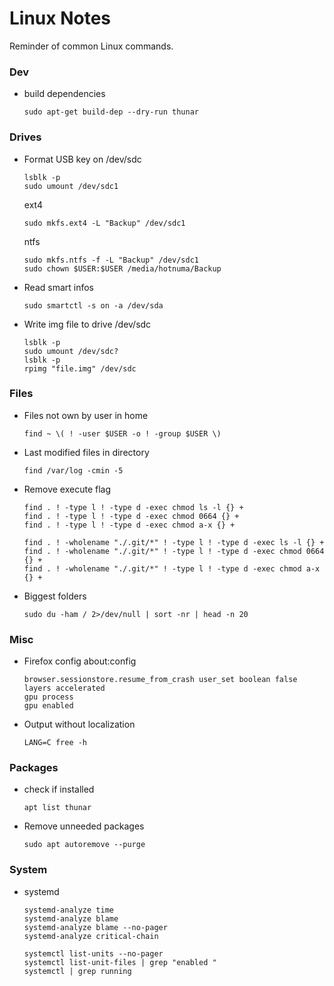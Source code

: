 # Linux Notes

Reminder of common Linux commands.

### Dev

* build dependencies
    ```
    sudo apt-get build-dep --dry-run thunar
    ```
### Drives

* Format USB key on /dev/sdc
    ```
    lsblk -p
    sudo umount /dev/sdc1
    ```
    ext4
    ```
    sudo mkfs.ext4 -L "Backup" /dev/sdc1
    ```
    ntfs
    ```
    sudo mkfs.ntfs -f -L "Backup" /dev/sdc1
    sudo chown $USER:$USER /media/hotnuma/Backup
    ```
* Read smart infos
    ```
    sudo smartctl -s on -a /dev/sda
    ```
* Write img file to drive /dev/sdc
    ```
    lsblk -p
    sudo umount /dev/sdc?
    lsblk -p
    rpimg "file.img" /dev/sdc
    ```
### Files

* Files not own by user in home
    ```
    find ~ \( ! -user $USER -o ! -group $USER \)
    ```
* Last modified files in directory
    ```
    find /var/log -cmin -5
    ```
* Remove execute flag
    ```
    find . ! -type l ! -type d -exec chmod ls -l {} +
    find . ! -type l ! -type d -exec chmod 0664 {} +
    find . ! -type l ! -type d -exec chmod a-x {} +
    ```
    ```
    find . ! -wholename "./.git/*" ! -type l ! -type d -exec ls -l {} +
    find . ! -wholename "./.git/*" ! -type l ! -type d -exec chmod 0664 {} +
    find . ! -wholename "./.git/*" ! -type l ! -type d -exec chmod a-x {} +
    ```
* Biggest folders
    ```
    sudo du -ham / 2>/dev/null | sort -nr | head -n 20
    ```
### Misc

* Firefox config
    about:config
    ```
    browser.sessionstore.resume_from_crash user_set boolean false
    layers accelerated
    gpu process
    gpu enabled
    ```
* Output without localization
    ```
    LANG=C free -h
    ```
### Packages

* check if installed
    ```
    apt list thunar
    ```
* Remove unneeded packages
    ```
    sudo apt autoremove --purge
    ```
### System

* systemd
    ```
    systemd-analyze time
    systemd-analyze blame
    systemd-analyze blame --no-pager
    systemd-analyze critical-chain
    
    systemctl list-units --no-pager
    systemctl list-unit-files | grep "enabled "
    systemctl | grep running
    ```
    

